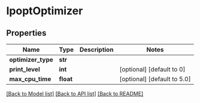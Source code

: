 # IpoptOptimizer

## Properties
Name | Type | Description | Notes
------------ | ------------- | ------------- | -------------
**optimizer_type** | **str** |  | 
**print_level** | **int** |  | [optional] [default to 0]
**max_cpu_time** | **float** |  | [optional] [default to 5.0]

[[Back to Model list]](../README.md#documentation-for-models) [[Back to API list]](../README.md#documentation-for-api-endpoints) [[Back to README]](../README.md)

